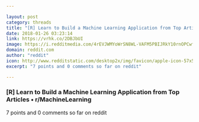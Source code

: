 ```yaml
---

layout: post
category: threads
title: "[R] Learn to Build a Machine Learning Application from Top Articles"
date: 2018-01-26 03:23:14
link: https://vrhk.co/2DBJbUI
image: https://i.redditmedia.com/4rEVJWMYoWrSN8WL-VAFM5PBIJRkY10rnOPCwfH3L5g.jpg?w=320&s=a30ece47e26e313cc7da12af63e49ddc
domain: reddit.com
author: "reddit"
icon: http://www.redditstatic.com/desktop2x/img/favicon/apple-icon-57x57.png
excerpt: "7 points and 0 comments so far on reddit"

---
```


### [R] Learn to Build a Machine Learning Application from Top Articles • r/MachineLearning

7 points and 0 comments so far on reddit